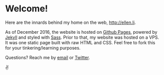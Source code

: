 # Welcome!

Here are the innards behind my home on the web, http://ellen.li.

As of December 2016, the website is hosted on [Github Pages](https://pages.github.com/), powered by [Jekyll](https://jekyllrb.com/) and styled with [Sass](http://sass-lang.com/). Prior to that, my website was hosted on a VPS. It was one static page built with raw HTML and CSS. Feel free to fork this for your tinkering/learning purposes.

Questions? Reach me by [email](mailto:me@ellen.li) or [Twitter](http://twitter.com/ellenxli).

:v:

